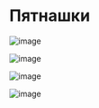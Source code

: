 # Пятнашки

![image](https://sun9-59.userapi.com/impg/tMHX7FBGb_XDgXeIeu0dppZBjTHinmi8p3jM0Q/lFAzpVPe1j8.jpg?size=247x282&quality=96&sign=c72b386bab8c57216a34f2984f01dd8b&type=album)

![image](https://user-images.githubusercontent.com/40149230/136014224-6a8222d0-383f-4634-aa49-7fb923036247.png)

![image](https://user-images.githubusercontent.com/40149230/136014389-b1d465df-ecfe-4883-bd79-817984b1f2c8.png)

![image](https://user-images.githubusercontent.com/40149230/136014473-a4a8ff24-be81-4d05-9660-ef7020ec3f5e.png)
